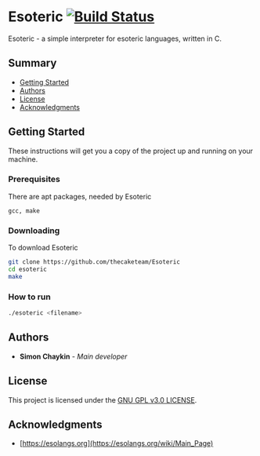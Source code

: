 # Esoteric [![Build Status](https://travis-ci.com/thecaketeam/Esoteric.svg?branch=master)](https://travis-ci.com/thecaketeam/Esoteric)

Esoteric - a simple interpreter for esoteric languages, written in C.

## Summary

  - [Getting Started](#getting\-started)
  - [Authors](#authors)
  - [License](#license)
  - [Acknowledgments](#acknowledgments)

## Getting Started

These instructions will get you a copy of the project up and running on your machine.

### Prerequisites

There are apt packages, needed by Esoteric

    gcc, make

### Downloading

To download Esoteric

```bash
git clone https://github.com/thecaketeam/Esoteric
cd esoteric
make
```

### How to run

```bash
./esoteric <filename>
```

## Authors

  - **Simon Chaykin** \- *Main developer*

## License

This project is licensed under the [GNU GPL v3.0 LICENSE](LICENSE).

## Acknowledgments

  - [https://esolangs.org](https://esolangs.org/wiki/Main_Page)
